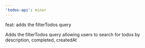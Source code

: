 ```yaml
---
'todos-api': minor
---
```


feat: adds the filterTodos query

Adds the filterTodos query allowing users to search for todos by
description, completed, createdAt
